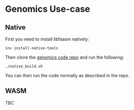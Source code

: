 # Genomics Use-case

## Native

First you need to install libfaasm natively:

```
inv install-native-tools
```

Then clone the [genomics code repo](git@github.com:Shillaker/gem3-mapper.git) and run the following:

```
./native_build.sh
```

You can then run the code normally as described in the repo.

## WASM

TBC

